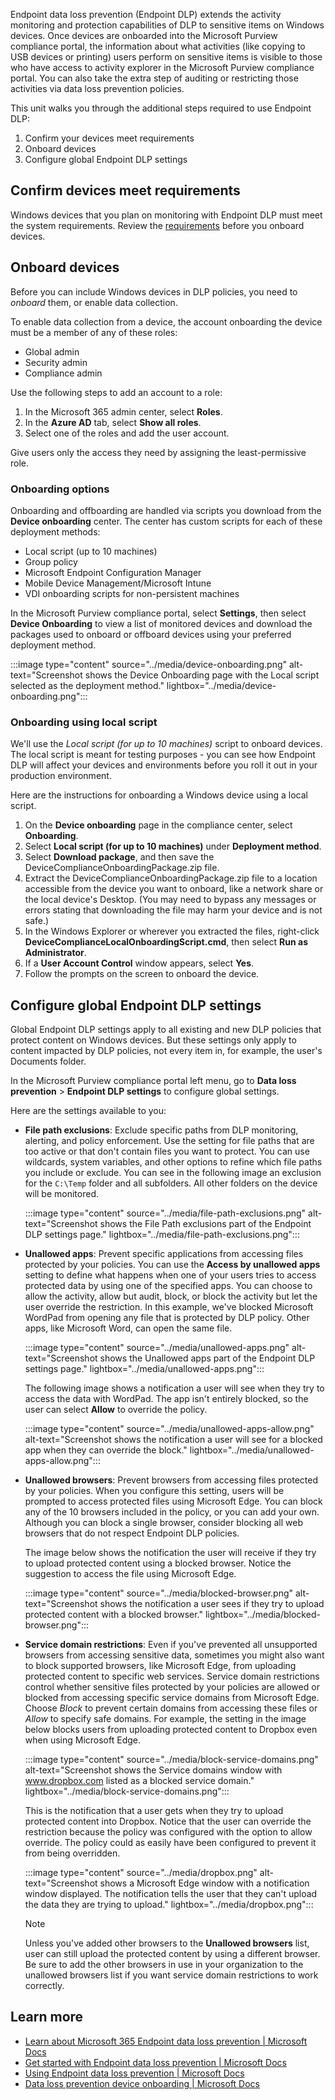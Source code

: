 Endpoint data loss prevention (Endpoint DLP) extends the activity monitoring and protection capabilities of DLP to sensitive items on Windows devices. Once devices are onboarded into the Microsoft Purview compliance portal, the information about what activities (like copying to USB devices or printing) users perform on sensitive items is visible to those who have access to activity explorer in the Microsoft Purview compliance portal. You can also take the extra step of auditing or restricting those activities via data loss prevention policies.

This unit walks you through the additional steps required to use Endpoint DLP:

1. Confirm your devices meet requirements
2. Onboard devices
3. Configure global Endpoint DLP settings

## Confirm devices meet requirements

Windows devices that you plan on monitoring with Endpoint DLP must meet the system requirements. Review the [requirements](/microsoft-365/compliance/endpoint-dlp-getting-started#prepare-your-endpoints) before you onboard devices.

## Onboard devices

Before you can include Windows devices in DLP policies, you need to *onboard* them, or enable data collection.

To enable data collection from a device, the account onboarding the device must be a member of any of these roles:

- Global admin
- Security admin
- Compliance admin

Use the following steps to add an account to a role:

1. In the Microsoft 365 admin center, select **Roles**.
2. In the **Azure AD** tab, select **Show all roles**.
3. Select one of the roles and add the user account.

Give users only the access they need by assigning the least-permissive role.

### Onboarding options

Onboarding and offboarding are handled via scripts you download from the **Device onboarding** center. The center has custom scripts for each of these deployment methods:

- Local script (up to 10 machines)
- Group policy
- Microsoft Endpoint Configuration Manager
- Mobile Device Management/Microsoft Intune
- VDI onboarding scripts for non-persistent machines

In the Microsoft Purview compliance portal, select **Settings**, then select **Device Onboarding** to view a list of monitored devices and download the packages used to onboard or offboard devices using your preferred deployment method.

:::image type="content" source="../media/device-onboarding.png" alt-text="Screenshot shows the Device Onboarding page with the Local script selected as the deployment method." lightbox="../media/device-onboarding.png":::

### Onboarding using local script

We'll use the *Local script (for up to 10 machines)* script to onboard devices. The local script is meant for testing purposes - you can see how Endpoint DLP will affect your devices and environments before you roll it out in your production environment.

Here are the instructions for onboarding a Windows device using a local script.

1. On the **Device onboarding** page in the compliance center, select **Onboarding**.
2. Select **Local script (for up to 10 machines)** under **Deployment method**.
3. Select **Download package**, and then save the DeviceComplianceOnboardingPackage.zip file.
4. Extract the DeviceComplianceOnboardingPackage.zip file to a location accessible from the device you want to onboard, like a network share or the local device's Desktop. (You may need to bypass any messages or errors stating that downloading the file may harm your device and is not safe.)
5. In the Windows Explorer or wherever you extracted the files, right-click **DeviceComplianceLocalOnboardingScript.cmd**, then select **Run as Administrator**.
6. If a **User Account Control** window appears, select **Yes**.
7. Follow the prompts on the screen to onboard the device.

## Configure global Endpoint DLP settings

Global Endpoint DLP settings apply to all existing and new DLP policies that protect content on Windows devices. But these settings only apply to content impacted by DLP policies, not every item in, for example, the user's Documents folder.

In the Microsoft Purview compliance portal left menu, go to **Data loss prevention** > **Endpoint DLP settings** to configure global settings.

Here are the settings available to you:

- **File path exclusions**: Exclude specific paths from DLP monitoring, alerting, and policy enforcement. Use the setting for file paths that are too active or that don't contain files you want to protect. You can use wildcards, system variables, and other options to refine which file paths you include or exclude. You can see in the following image an exclusion for the `C:\Temp` folder and all subfolders. All other folders on the device will be monitored.

   :::image type="content" source="../media/file-path-exclusions.png" alt-text="Screenshot shows the File Path exclusions part of the Endpoint DLP settings page." lightbox="../media/file-path-exclusions.png":::
  
- **Unallowed apps**: Prevent specific applications from accessing files protected by your policies. You can use the **Access by unallowed apps** setting to define what happens when one of your users tries to access protected data by using one of the specified apps. You can choose to allow the activity, allow but audit, block, or block the activity but let the user override the restriction. In this example, we've blocked Microsoft WordPad from opening any file that is protected by DLP policy. Other apps, like Microsoft Word, can open the same file.

   :::image type="content" source="../media/unallowed-apps.png" alt-text="Screenshot shows the Unallowed apps part of the Endpoint DLP settings page." lightbox="../media/unallowed-apps.png":::

  The following image shows a notification a user will see when they try to access the data with WordPad. The app isn't entirely blocked, so the user can select **Allow** to override the policy.

   :::image type="content" source="../media/unallowed-apps-allow.png" alt-text="Screenshot shows the notification a user will see for a blocked app when they can override the block." lightbox="../media/unallowed-apps-allow.png":::

- **Unallowed browsers**: Prevent browsers from accessing files protected by your policies. When you configure this setting, users will be prompted to access protected files using Microsoft Edge. You can block any of the 10 browsers included in the policy, or you can add your own. Although you can block a single browser, consider blocking all web browsers that do not respect Endpoint DLP policies.

   The image below shows the notification the user will receive if they try to upload protected content using a blocked browser. Notice the suggestion to access the file using Microsoft Edge.

   :::image type="content" source="../media/blocked-browser.png" alt-text="Screenshot shows the notification a user sees if they try to upload protected content with a blocked browser." lightbox="../media/blocked-browser.png":::

- **Service domain restrictions**: Even if you've prevented all unsupported browsers from accessing sensitive data, sometimes you might also want to block supported browsers, like Microsoft Edge, from uploading protected content to specific web services. Service domain restrictions control whether sensitive files protected by your policies are allowed or blocked from accessing specific service domains from Microsoft Edge. Choose *Block* to prevent certain domains from accessing these files or *Allow* to specify safe domains. For example, the setting in the image below blocks users from uploading protected content to Dropbox even when using Microsoft Edge.

   :::image type="content" source="../media/block-service-domains.png" alt-text="Screenshot shows the Service domains window with www.dropbox.com listed as a blocked service domain." lightbox="../media/block-service-domains.png":::

   This is the notification that a user gets when they try to upload  protected content into Dropbox. Notice that the user can override the restriction because the policy was configured with the option to allow override. The policy could as easily have been configured to prevent it from being overridden.

   :::image type="content" source="../media/dropbox.png" alt-text="Screenshot shows a Microsoft Edge window with a notification window displayed. The notification tells the user that they can't upload the data they are trying to upload." lightbox="../media/dropbox.png":::

   >[!NOTE]
   > Unless you've added other browsers to the **Unallowed browsers** list, user can still upload the protected content by using a different browser. Be sure to add the other browsers in use in your organization to the unallowed browsers list if you want service domain restrictions to work correctly.

## Learn more

- [Learn about Microsoft 365 Endpoint data loss prevention | Microsoft Docs](/microsoft-365/compliance/endpoint-dlp-learn-about)
- [Get started with Endpoint data loss prevention | Microsoft Docs](/microsoft-365/compliance/endpoint-dlp-getting-started)
- [Using Endpoint data loss prevention | Microsoft Docs](/microsoft-365/compliance/endpoint-dlp-using)
- [Data loss prevention device onboarding | Microsoft Docs](/microsoft-365/compliance/device-onboarding-overview)
